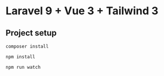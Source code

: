 # Laravel 9 + Vue 3 + Tailwind 3 

## Project setup
```
composer install
```
```
npm install
```

```
npm run watch
```
